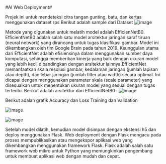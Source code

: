 #AI Web Deployment#

Projek ini untuk mendeteksi citra tangan gunting, batu, dan kertas menggunakan dataset rps
Berikut adalah sample dari Dataset
![image](https://github.com/noviaadelia/Web-Deployment/assets/71584786/99293d8d-1830-459c-b307-2ed07e504424)

Metode yang digunakan untuk melatih model adalah EfficienNetB0. EfficientNetB0 adalah salah satu model arsitektur jaringan saraf tiruan (neural network) yang dirancang untuk tugas klasifikasi gambar. Model ini dikembangkan oleh tim Google Brain pada tahun 2019. Keunggulan utama dari EfficientNet adalah efisiensinya dalam menggunakan sumber daya komputasi, sehingga memberikan kinerja yang baik dengan ukuran model yang lebih kecil dibandingkan dengan arsitektur lainnya.EfficientNet memanfaatkan skala resolusi gambar, kedalaman jaringan (jumlah lapisan atau depth), dan lebar jaringan (jumlah filter atau width) secara optimal. Ini dicapai dengan menggunakan parameter skala (scale parameter) yang disesuaikan untuk menentukan ukuran model yang sesuai dengan tugas tertentu. Berikut adalah arsitektur dari EfficientNetB0 :
![image](https://github.com/noviaadelia/Web-Deployment/assets/71584786/c2fe7b7e-e71d-4f89-a404-9187fc519022)

Berikut adalah grafik Accuracy dan Loss Training dan Validation

![image](https://github.com/noviaadelia/Web-Deployment/assets/71584786/48ff61c3-0abd-44fe-9877-f34aeb9669e6)

![image](https://github.com/noviaadelia/Web-Deployment/assets/71584786/1b5173ed-7dfc-4851-977b-623458f58325)

Setelah model dilatih, kemudian model disimpan dengan ekstensi h5 dan deploy menggunakan Flask. 
Web deployment dengan Flask mengacu pada proses mempublikasikan atau mengekspor aplikasi web yang dikembangkan menggunakan framework Flask. Flask adalah salah satu framework web mikro untuk Python yang memungkinkan pengembang untuk membuat aplikasi web dengan mudah dan cepat.
